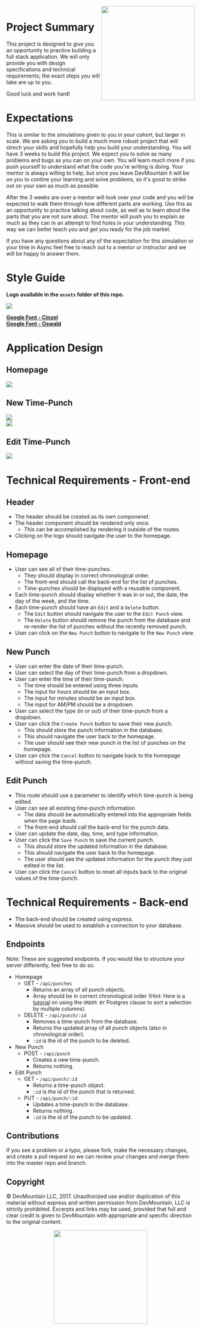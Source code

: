 <img src="https://s3.amazonaws.com/devmountain/readme-logo.png" width="250" align="right">

# Project Summary

This project is designed to give you an opportunity to practice building a full stack application. We will only provide you with design specifications and technical requirements; the exact steps you will take are up to you. 

Good luck and work hard!

# Expectations 
This is similar to the simulations given to you in your cohort, but larger in scale. We are asking you to build a much more robust project that will strech your skills and hopefully help you build your understanding. You will have 3 weeks to build this project. We expect you to solve as many problems and bugs as you can on your own. You will learn much more if you push yourself to understand what the code you're writing is doing. Your mentor is always willing to help, but once you leave DevMountain it will be on you to contine your learning and solve problems, so it's good to strike out on your own as much as possible.

After the 3 weeks are over a mentor will look over your code and you will be expected to walk them through how different parts are working. Use this as an opportunity to practice talking about code, as well as to learn about the parts that you are not sure about. The mentor will push you to explain as much as they can in an attempt to find holes in your understanding. This way we can better teach you and get you ready for the job market.

If you have any questions about any of the expectation for this simulation or your time in Async feel free to reach out to a mentor or instructor and we will be happy to answer them.

# Style Guide

<b>Logo available in the `assets` folder of this repo.</b>

<img src="https://github.com/bethtelford/simulation-timeclock/blob/master/assets/style_guide.png" />

<b><a href="https://fonts.google.com/specimen/Cinzel">Google Font - Cinzel</a></b>
<br/>
<b><a href="https://fonts.google.com/specimen/Oswald">Google Font - Oswald</a></b>

# Application Design

## Homepage

<img src="https://github.com/bethtelford/simulation-timeclock/blob/master/views/home.png" />

## New Time-Punch

<img src="https://github.com/bethtelford/simulation-timeclock/blob/master/views/new.png" />
<br />
<img src="https://github.com/bethtelford/simulation-timeclock/blob/master/views/new_p2.png" />

## Edit Time-Punch

<img src="https://github.com/bethtelford/simulation-timeclock/blob/master/views/edit.png" />

# Technical Requirements - Front-end

## Header
* The header should be created as its own componenet.
* The header component should be rendered only once.
  * This can be accomplished by rendering it outside of the routes.
* Clicking on the logo should navigate the user to the homepage.

## Homepage
* User can see all of their time-punches.
  * They should display in correct chronological order.
  * The front-end should call the back-end for the list of punches.
  * Time-punches should be displayed with a reusable component.
* Each time-punch should display whether it was in or out, the date, the day of the week, and the time.
* Each time-punch should have an `Edit` and a `Delete` button.
  * The `Edit` button should navigate the user to the `Edit Punch` view.
  * The `Delete` button should remove the punch from the database and re-render the list of punches without the recently removed punch.
* User can click on the `New Punch` button to navigate to the `New Punch` view.

## New Punch
* User can enter the date of their time-punch.
* User can select the day of their time-punch from a dropdown.
* User can enter the time of their time-punch.
  * The time should be entered using three inputs.
  * The input for hours should be an input box.
  * The input for minutes should be an input box.
  * The input for AM/PM should be a dropdown.
* User can select the type (in or out) of their time-punch from a dropdown.
* User can click the `Create Punch` button to save their new punch.
  * This should store the punch information in the database. 
  * This should navigate the user back to the homepage.
  * The user should see their new punch in the list of punches on the homepage.
* User can click the `Cancel` button to navigate back to the homepage without saving the time-punch.

## Edit Punch
* This route should use a parameter to identify which time-punch is being edited.
* User can see all existing time-punch information
  * The data should be automatically entered into the appropriate fields when the page loads. 
  * The front-end should call the back-end for the punch data.
* User can update the date, day, time, and type information.
* User can click the `Save Punch` to save the current punch.
  * This should store the updated information in the database.
  * This should navigate the user back to the homepage.
  * The user should see the updated information for the punch they just edited in the list.
* User can click the `Cancel` button to reset all inputs back to the original values of the time-punch.

# Technical Requirements - Back-end

* The back-end should be created using express. 
* Massive should be used to establish a connection to your database.

## Endpoints
Note: These are suggested endpoints. If you would like to structure your server differently, feel free to do so.

* Homepage
  * GET - `/api/punches`
    * Returns an array of all punch objects.
    * Array should be in correct chronological order (Hint: Here is a <a href='http://www.postgresqltutorial.com/postgresql-order-by/'>tutorial</a> on using the `ORDER BY` Postgres clause to sort a selection by multiple columns).
  * DELETE - `/api/punch/:id`
    * Removes a time-punch from the database.
    * Returns the updated array of all punch objects (also in chronological order).
    * `:id` is the id of the punch to be deleted.
* New Punch
  * POST - `/api/punch`
    * Creates a new time-punch.
    * Returns nothing.
* Edit Punch
  * GET - `/api/punch/:id`
    * Returns a time-punch object.
    * `:id` is the id of the punch that is returned.
  * PUT - `/api/punch/:id`
    * Updates a time-punch in the database.
    * Returns nothing.
    * `:id` is the id of the punch to be updated.

## Contributions

If you see a problem or a typo, please fork, make the necessary changes, and create a pull request so we can review your changes and merge them into the master repo and branch.

## Copyright

© DevMountain LLC, 2017. Unauthorized use and/or duplication of this material without express and written permission from DevMountain, LLC is strictly prohibited. Excerpts and links may be used, provided that full and clear credit is given to DevMountain with appropriate and specific direction to the original content.

<p align="center">
<img src="https://s3.amazonaws.com/devmountain/readme-logo.png" width="250">
</p>